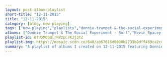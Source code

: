 ```yaml
---
layout: post-album-playlist
short-title: "12-11-2015"
title: "12-11-2015"
category: [blog, now-playing]
tags: ["now-playing","playlists","donnie-trumpet-&-the-social-experiment","kevin-spacey","sonny-clark","bud-powell","thelonious-monk","robinerd","roy-orbison","jimmy-reed","the-arcs","various-artists"]
albums: ["Donnie Trumpet & The Social Experiment - Surf","Kevin Spacey - Beyond The Sea O.S.T.","Sonny Clark - Sonny Clark Trio","Bud Powell - Bud Powell '57","Thelonious Monk - Criss-Cross (Expanded Edition)","Robinerd - Chip Ahoy!","Roy Orbison - The Essential Roy Orbison","Jimmy Reed - The Essential Jimmy Reed","The Arcs - The Arcs vs. The Inventors Vol. I","Various Artists - The Brian Woodbury Songbook"]
playlist-id: 0tU5MQpQlrRVzpC7K3j3YZ
playlist-img: https://mosaic.scdn.co/640/ab67616d0000b2733b8dff469ca2cc68c91a233bab67616d0000b273420a2b74157927b6f732638dab67616d0000b27342bf3f893586a144871b35a8ab67616d0000b2736f5acfdeed1fdbd077c736c5
summary: "A playlist of albums I created on 12-11-2015 featuring Donnie Trumpet & The Social Experiment, Kevin Spacey, Sonny Clark, Bud Powell, Thelonious Monk, Robinerd, Roy Orbison, Jimmy Reed, The Arcs, and Various Artists"
---
```

